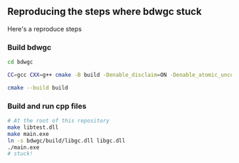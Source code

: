 ## Reproducing the steps where bdwgc stuck

Here's a reproduce steps

### Build bdwgc

```sh
cd bdwgc

CC=gcc CXX=g++ cmake -B build -Denable_disclaim=ON -Denable_atomic_uncollectable=ON -Denable_java_finalization=ON -Denable_mmap=ON -Denable_munmap=ON -Denable_threads=ON -Denable_parallel_mark=ON -Denable_thread_local_alloc=ON  -DCMAKE_USE_WIN32_THREADS_INIT=true -G "MinGW Makefiles"

cmake --build build

```


### Build and run cpp files
```sh
# At the root of this repository
make libtest.dll
make main.exe
ln -s bdwgc/build/libgc.dll libgc.dll
./main.exe
# stuck!
```

